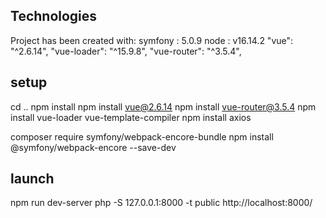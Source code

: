 ## Technologies
Project has been created with:
symfony : 5.0.9
node : v16.14.2
"vue": "^2.6.14",
"vue-loader": "^15.9.8",
"vue-router": "^3.5.4",

## setup
cd ..
npm install
npm install vue@2.6.14
npm install vue-router@3.5.4
npm install vue-loader vue-template-compiler
npm install axios

composer require symfony/webpack-encore-bundle
npm install @symfony/webpack-encore --save-dev

## launch 
npm run dev-server
php -S 127.0.0.1:8000 -t public
http://localhost:8000/
